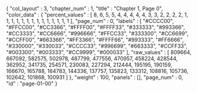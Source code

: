 {
  "col_layout" : 3,
  "chapter_num" : 1,
  "title" : "Chapter 1, Page 0",
  "color_data" : {
    "percent_values" : [
      8,
      6,
      5,
      5,
      4,
      4,
      4,
      4,
      4,
      3,
      3,
      2,
      2,
      2,
      2,
      1,
      1,
      1,
      1,
      1,
      1,
      1,
      1,
      1,
      1,
      1,
      1,
      1,
      1
    ],
    "page_num" : 0,
    "labels" : [
      "#CCCC00",
      "#FFCC00",
      "#CC3366",
      "#FFFF00",
      "#FFFF33",
      "#333333",
      "#993366",
      "#CC3333",
      "#CC6666",
      "#996666",
      "#FFCC33",
      "#333300",
      "#CC6699",
      "#CCFF00",
      "#663366",
      "#FF3366",
      "#FFFF66",
      "#993333",
      "#FF6666",
      "#330000",
      "#330033",
      "#CCCC33",
      "#996699",
      "#663333",
      "#CCFF33",
      "#003300",
      "#003333",
      "#CC9999",
      "#000033"
    ],
    "raw_values" : [
      809664,
      667092,
      582575,
      502978,
      487799,
      477556,
      470957,
      458224,
      428544,
      362952,
      341735,
      254571,
      230083,
      227294,
      212444,
      195195,
      190159,
      166670,
      165788,
      164783,
      144336,
      137757,
      135823,
      133312,
      108816,
      105736,
      102642,
      101868,
      100931
    ]
  },
  "weight" : 100,
  "panels" : [],
  "page_num" : 0,
  "id" : "page-01-00"
}
